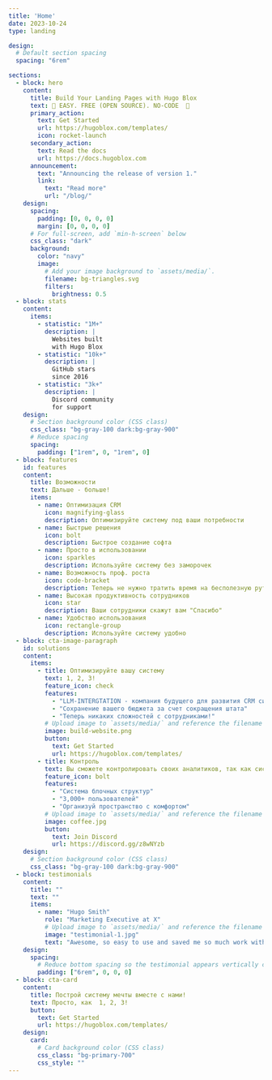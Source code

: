 ```yaml
---
title: 'Home'
date: 2023-10-24
type: landing

design:
  # Default section spacing
  spacing: "6rem"

sections:
  - block: hero
    content:
      title: Build Your Landing Pages with Hugo Blox
      text: 🧱 EASY. FREE (OPEN SOURCE). NO-CODE  🧱
      primary_action:
        text: Get Started
        url: https://hugoblox.com/templates/
        icon: rocket-launch
      secondary_action:
        text: Read the docs
        url: https://docs.hugoblox.com
      announcement:
        text: "Announcing the release of version 1."
        link:
          text: "Read more"
          url: "/blog/"
    design:
      spacing:
        padding: [0, 0, 0, 0]
        margin: [0, 0, 0, 0]
      # For full-screen, add `min-h-screen` below
      css_class: "dark"
      background:
        color: "navy"
        image:
          # Add your image background to `assets/media/`.
          filename: bg-triangles.svg
          filters:
            brightness: 0.5
  - block: stats
    content:
      items:
        - statistic: "1M+"
          description: |
            Websites built  
            with Hugo Blox
        - statistic: "10k+"
          description: |
            GitHub stars  
            since 2016
        - statistic: "3k+"
          description: |
            Discord community  
            for support
    design:
      # Section background color (CSS class)
      css_class: "bg-gray-100 dark:bg-gray-900"
      # Reduce spacing
      spacing:
        padding: ["1rem", 0, "1rem", 0]
  - block: features
    id: features
    content:
      title: Возможности
      text: Дальше - больше!
      items:
        - name: Оптимизация CRM
          icon: magnifying-glass
          description: Оптимизируйте систему под ваши потребности
        - name: Быстрые решения
          icon: bolt
          description: Быстрое создание софта
        - name: Просто в использовании
          icon: sparkles
          description: Используйте систему без заморочек
        - name: Возможность проф. роста
          icon: code-bracket
          description: Теперь не нужно тратить время на бесполезную рутину
        - name: Высокая продуктивность сотрудников
          icon: star
          description: Ваши сотрудники скажут вам "Спасибо"
        - name: Удобство использования
          icon: rectangle-group
          description: Используйте систему удобно
  - block: cta-image-paragraph
    id: solutions
    content:
      items:
        - title: Оптимизируйте вашу систему
          text: 1, 2, 3!
          feature_icon: check
          features:
            - "LLM-INTERGTATION - компания будущего для развития CRM систем в сторону AI-оптимизации"
            - "Сохранение вашего бюджета за счет сокращения штата"
            - "Теперь никаких сложностей с сотрудниками!"
          # Upload image to `assets/media/` and reference the filename here
          image: build-website.png
          button:
            text: Get Started
            url: https://hugoblox.com/templates/
        - title: Контроль
          text: Вы сможете контролировать своих аналитиков, так как система проста!
          feature_icon: bolt
          features:
            - "Система блочных структур"
            - "3,000+ пользователей"
            - "Организуй пространство с комфортом"
          # Upload image to `assets/media/` and reference the filename here
          image: coffee.jpg
          button:
            text: Join Discord
            url: https://discord.gg/z8wNYzb
    design:
      # Section background color (CSS class)
      css_class: "bg-gray-100 dark:bg-gray-900"
  - block: testimonials
    content:
      title: ""
      text: ""
      items:
        - name: "Hugo Smith"
          role: "Marketing Executive at X"
          # Upload image to `assets/media/` and reference the filename here
          image: "testimonial-1.jpg"
          text: "Awesome, so easy to use and saved me so much work with the swappable pre-designed sections!"
    design:
      spacing:
        # Reduce bottom spacing so the testimonial appears vertically centered between sections
        padding: ["6rem", 0, 0, 0]
  - block: cta-card
    content:
      title: Построй систему мечты вместе с нами!
      text: Просто, как  1, 2, 3!
      button:
        text: Get Started
        url: https://hugoblox.com/templates/
    design:
      card:
        # Card background color (CSS class)
        css_class: "bg-primary-700"
        css_style: ""
---
```

